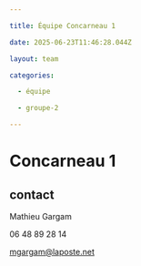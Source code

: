 ```yaml
---

title: Équipe Concarneau 1

date: 2025-06-23T11:46:28.044Z

layout: team

categories:

  - équipe

  - groupe-2

---
```


# Concarneau 1



## contact 

Mathieu Gargam

 06 48 89 28 14

mgargam@laposte.net

